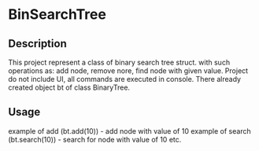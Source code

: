 # BinSearchTree

## Description
This project represent a class of binary search tree struct. with such operations as: add node, remove nore, find node with given value.
Project do not include UI, all commands are executed in console. There already created object bt of class BinaryTree.

## Usage
example of add (bt.add(10)) - add node with value of 10
example of search (bt.search(10)) - search for node with value of 10
etc.
